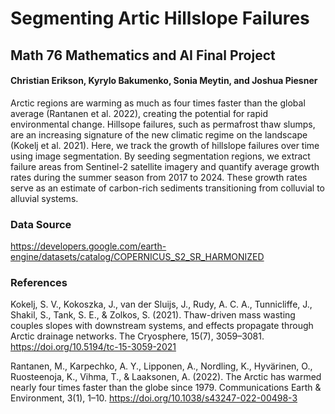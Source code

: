 # Segmenting Artic Hillslope Failures
## Math 76 Mathematics and AI Final Project
#### Christian Erikson, Kyrylo Bakumenko, Sonia Meytin, and Joshua Piesner

Arctic regions are warming as much as four times faster than the global average (Rantanen et al. 2022), creating the potential for rapid environmental change. Hillsope failures, such as permafrost thaw slumps, are an increasing signature of the new climatic regime on the landscape (Kokelj et al. 2021). Here, we track the growth of hillslope failures over time using image segmentation. By seeding segmentation regions, we extract failure areas from Sentinel-2 satellite imagery and quantify average growth rates during the summer season from 2017 to 2024. These growth rates serve as an estimate of carbon-rich sediments transitioning from colluvial to alluvial systems.

### Data Source

https://developers.google.com/earth-engine/datasets/catalog/COPERNICUS_S2_SR_HARMONIZED

### References

Kokelj, S. V., Kokoszka, J., van der Sluijs, J., Rudy, A. C. A., Tunnicliffe, J., Shakil, S., Tank, S. E., & Zolkos, S. (2021). Thaw-driven mass wasting couples slopes with downstream systems, and effects propagate through Arctic drainage networks. The Cryosphere, 15(7), 3059–3081. https://doi.org/10.5194/tc-15-3059-2021

Rantanen, M., Karpechko, A. Y., Lipponen, A., Nordling, K., Hyvärinen, O., Ruosteenoja, K., Vihma, T., & Laaksonen, A. (2022). The Arctic has warmed nearly four times faster than the globe since 1979. Communications Earth & Environment, 3(1), 1–10. https://doi.org/10.1038/s43247-022-00498-3
